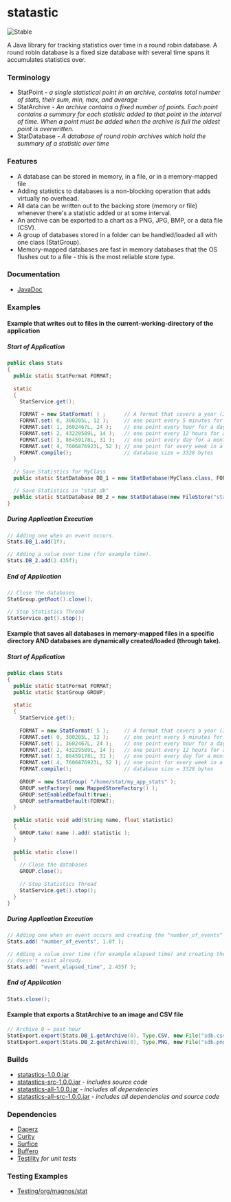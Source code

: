 statastic
=========

![Stable](http://i4.photobucket.com/albums/y123/Freaklotr4/stage_stable.png)

A Java library for tracking statistics over time in a round robin database. A round robin database is a fixed size database with several time spans it accumulates statistics over.

### Terminology
- StatPoint *- a single statistical point in an archive, contains total number of stats, their sum, min, max, and average*
- StatArchive *- An archive contains a fixed number of points. Each point contains a summary for each statistic added to that point in the interval of time. When a point must be added when the archive is full the oldest point is overwritten.*
- StatDatabase *- A database of round robin archives which hold the summary of a statistic over time*

### Features
- A database can be stored in memory, in a file, or in a memory-mapped file
- Adding statistics to databases is a non-blocking operation that adds virtually no overhead.
- All data can be written out to the backing store (memory or file) whenever there's a statistic added or at some interval.
- An archive can be exported to a chart as a PNG, JPG, BMP, or a data file (CSV).
- A group of databases stored in a folder can be handled/loaded all with one class (StatGroup).
- Memory-mapped databases are fast in memory databases that the OS flushes out to a file - this is the most reliable store type.

### Documentation
- [JavaDoc](http://gh.magnos.org/?r=http://clickermonkey.github.com/Statastic/)

### Examples

#### Example that writes out to files in the current-working-directory of the application

##### Start of Application

```java
public class Stats
{
  public static StatFormat FORMAT;
  
  static
  {
  	StatService.get();
  
    FORMAT = new StatFormat( ) ;      // A format that covers a year (365.25 days)
    FORMAT.set( 0, 300205L, 12 );     // one point every 5 minutes for an hour 
    FORMAT.set( 1, 3602467L, 24 );    // one point every hour for a day
    FORMAT.set( 2, 43229589L, 14 );   // one point every 12 hours for a week
    FORMAT.set( 3, 86459178L, 31 );   // one point every day for a month
    FORMAT.set( 4, 7606876923L, 52 ); // one point for every week in a year
    FORMAT.compile();                 // database size = 3328 bytes
  }
  
  // Save Statistics for MyClass
  public static StatDatabase DB_1 = new StatDatabase(MyClass.class, FORMAT);

  // Save Statistics in "stat.db" 
  public static StatDatabase DB_2 = new StatDatabase(new FileStore("stat.db"), FORMAT);
}
```

##### During Application Execution

```java
// Adding one when an event occurs.
Stats.DB_1.add(1f);

// Adding a value over time (for example time).
Stats.DB_2.add(2.435f);
```

##### End of Application

```java
// Close the databases
StatGroup.getRoot().close();

// Stop Statistics Thread
StatService.get().stop();
```

#### Example that saves all databases in memory-mapped files in a specific directory AND databases are dynamically created/loaded (through take).

##### Start of Application

```java
public class Stats
{
  public static StatFormat FORMAT;
  public static StatGroup GROUP;
  
  static
  {
  	StatService.get();
  
    FORMAT = new StatFormat( 5 );     // A format that covers a year (365.25 days)
    FORMAT.set( 0, 300205L, 12 );     // one point every 5 minutes for an hour 
    FORMAT.set( 1, 3602467L, 24 );    // one point every hour for a day
    FORMAT.set( 2, 43229589L, 14 );   // one point every 12 hours for a week
    FORMAT.set( 3, 86459178L, 31 );   // one point every day for a month
    FORMAT.set( 4, 7606876923L, 52 ); // one point for every week in a year
    FORMAT.compile();                 // database size = 3328 bytes
    
    GROUP = new StatGroup( "/home/stat/my_app_stats" );
    GROUP.setFactory( new MappedStoreFactory() );
    GROUP.setEnabledDefault(true);
    GROUP.setFormatDefault(FORMAT);
  }
  
  public static void add(String name, float statistic)
  {
    GROUP.take( name ).add( statistic );
  }
  
  public static close()
  {
    // Close the databases
    GROUP.close();
    
    // Stop Statistics Thread
    StatService.get().stop();
  }
}
```

##### During Application Execution

```java
// Adding one when an event occurs and creating the "number_of_events" database if it doesn't exist already.
Stats.add( "number_of_events", 1.0f );

// Adding a value over time (for example elapsed time) and creating the "event_elapsed_time" database if it 
// doesn't exist already.
Stats.add( "event_elapsed_time", 2.435f );
```

##### End of Application

```java
Stats.close();
```

#### Example that exports a StatArchive to an image and CSV file

```java
// Archive 0 = past hour
StatExport.export(Stats.DB_1.getArchive(0), Type.CSV, new File("sdb.csv"));
StatExport.export(Stats.DB_2.getArchive(0), Type.PNG, new File("sdb.png"));
```

### Builds
- [statastics-1.0.0.jar](http://gh.magnos.org/?r=https://github.com/ClickerMonkey/Statastic/blob/master/build/statastics-1.0.0.jar?raw=true)
- [statastics-src-1.0.0.jar](http://gh.magnos.org/?r=https://github.com/ClickerMonkey/Statastic/blob/master/build/statastics-src-1.0.0.jar?raw=true) *- includes source code*
- [statastics-all-1.0.0.jar](http://gh.magnos.org/?r=https://github.com/ClickerMonkey/Statastic/blob/master/build/statastics-1.0.0.jar?raw=true) *- includes all dependencies*
- [statastics-all-src-1.0.0.jar](http://gh.magnos.org/?r=https://github.com/ClickerMonkey/Statastic/blob/master/build/statastics-src-1.0.0.jar?raw=true) *- includes all dependencies and source code*

### Dependencies
- [Daperz](http://gh.magnos.org/?r=https://github.com/ClickerMonkey/Daperz)
- [Curity](http://gh.magnos.org/?r=https://github.com/ClickerMonkey/Curity)
- [Surfice](http://gh.magnos.org/?r=https://github.com/ClickerMonkey/Surfice)
- [Buffero](http://gh.magnos.org/?r=https://github.com/ClickerMonkey/Buffero)
- [Testility](http://gh.magnos.org/?r=https://github.com/ClickerMonkey/Testility) *for unit tests*

### Testing Examples
- [Testing/org/magnos/stat](http://gh.magnos.org/?r=https://github.com/ClickerMonkey/Statastic/tree/master/Testing/org/magnos/stat)
